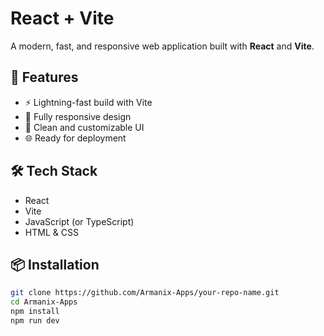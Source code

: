 # React + Vite

A modern, fast, and responsive web application built with **React** and **Vite**.

## 🚀 Features

- ⚡ Lightning-fast build with Vite
- 📱 Fully responsive design
- 🎨 Clean and customizable UI
- 🌐 Ready for deployment

## 🛠️ Tech Stack

- React
- Vite
- JavaScript (or TypeScript)
- HTML & CSS

## 📦 Installation

```bash
git clone https://github.com/Armanix-Apps/your-repo-name.git
cd Armanix-Apps
npm install
npm run dev
